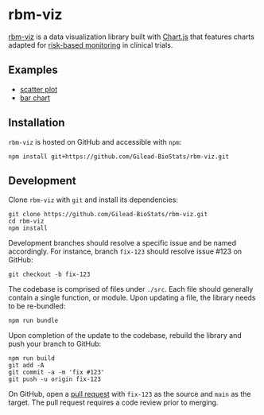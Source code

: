 # rbm-viz
[rbm-viz](https://github.com/Gilead-BioStats/rbm-viz/) is a data visualization library built with [Chart.js](https://www.chartjs.org/) that features charts adapted for [risk-based monitoring](https://www.fda.gov/media/121479/download) in clinical trials.

## Examples
- [scatter plot](https://fluffy-disco-22959532.pages.github.io/examples/scatterPlot/)
- [bar chart](https://fluffy-disco-22959532.pages.github.io/examples/barChart/)

## Installation
`rbm-viz` is hosted on GitHub and accessible with `npm`:

```
npm install git+https://github.com/Gilead-BioStats/rbm-viz.git
```

## Development
Clone `rbm-viz` with `git` and install its dependencies:

```
git clone https://github.com/Gilead-BioStats/rbm-viz.git
cd rbm-viz
npm install
```

Development branches should resolve a specific issue and be named accordingly.  For instance, branch `fix-123` should resolve issue #123 on GitHub:

```
git checkout -b fix-123
```

The codebase is comprised of files under `./src`.  Each file should generally contain a single function, or module.  Upon updating a file, the library needs to be re-bundled:

```
npm run bundle
```

Upon completion of the update to the codebase, rebuild the library and push your branch to GitHub:

```
npm run build
git add -A
git commit -a -m 'fix #123'
git push -u origin fix-123
```

On GitHub, open a [pull request](https://github.com/Gilead-BioStats/rbm-viz/pulls) with `fix-123` as the source and `main` as the target.  The pull request requires a code review prior to merging.

